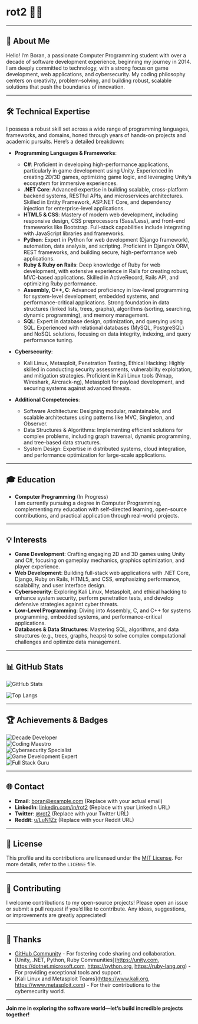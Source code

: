 # rot2 👨‍💻

---

## 🌟 About Me
Hello! I’m Boran, a passionate Computer Programming student with over a decade of software development experience, beginning my journey in 2014. I am deeply committed to technology, with a strong focus on game development, web applications, and cybersecurity. My coding philosophy centers on creativity, problem-solving, and building robust, scalable solutions that push the boundaries of innovation.

---

## 🛠️ Technical Expertise
I possess a robust skill set across a wide range of programming languages, frameworks, and domains, honed through years of hands-on projects and academic pursuits. Here’s a detailed breakdown:

- **Programming Languages & Frameworks**:
  - **C#**: Proficient in developing high-performance applications, particularly in game development using Unity. Experienced in creating 2D/3D games, optimizing game logic, and leveraging Unity’s ecosystem for immersive experiences.
  - **.NET Core**: Advanced expertise in building scalable, cross-platform backend systems, RESTful APIs, and microservices architectures. Skilled in Entity Framework, ASP.NET Core, and dependency injection for enterprise-level applications.
  - **HTML5 & CSS**: Mastery of modern web development, including responsive design, CSS preprocessors (Sass/Less), and front-end frameworks like Bootstrap. Full-stack capabilities include integrating with JavaScript libraries and frameworks.
  - **Python**: Expert in Python for web development (Django framework), automation, data analysis, and scripting. Proficient in Django’s ORM, REST frameworks, and building secure, high-performance web applications.
  - **Ruby & Ruby on Rails**: Deep knowledge of Ruby for web development, with extensive experience in Rails for creating robust, MVC-based applications. Skilled in ActiveRecord, Rails API, and optimizing Ruby performance.
  - **Assembly, C++, C**: Advanced proficiency in low-level programming for system-level development, embedded systems, and performance-critical applications. Strong foundation in data structures (linked lists, trees, graphs), algorithms (sorting, searching, dynamic programming), and memory management.
  - **SQL**: Expert in database design, optimization, and querying using SQL. Experienced with relational databases (MySQL, PostgreSQL) and NoSQL solutions, focusing on data integrity, indexing, and query performance tuning.

- **Cybersecurity**:
  - Kali Linux, Metasploit, Penetration Testing, Ethical Hacking: Highly skilled in conducting security assessments, vulnerability exploitation, and mitigation strategies. Proficient in Kali Linux tools (Nmap, Wireshark, Aircrack-ng), Metasploit for payload development, and securing systems against advanced threats.

- **Additional Competencies**:
  - Software Architecture: Designing modular, maintainable, and scalable architectures using patterns like MVC, Singleton, and Observer.
  - Data Structures & Algorithms: Implementing efficient solutions for complex problems, including graph traversal, dynamic programming, and tree-based data structures.
  - System Design: Expertise in distributed systems, cloud integration, and performance optimization for large-scale applications.

---

## 🎓 Education
- **Computer Programming** (In Progress)  
  I am currently pursuing a degree in Computer Programming, complementing my education with self-directed learning, open-source contributions, and practical application through real-world projects.

---

## 💡 Interests
- **Game Development**: Crafting engaging 2D and 3D games using Unity and C#, focusing on gameplay mechanics, graphics optimization, and player experience.
- **Web Development**: Building full-stack web applications with .NET Core, Django, Ruby on Rails, HTML5, and CSS, emphasizing performance, scalability, and user interface design.
- **Cybersecurity**: Exploring Kali Linux, Metasploit, and ethical hacking to enhance system security, perform penetration tests, and develop defensive strategies against cyber threats.
- **Low-Level Programming**: Diving into Assembly, C, and C++ for systems programming, embedded systems, and performance-critical applications.
- **Databases & Data Structures**: Mastering SQL, algorithms, and data structures (e.g., trees, graphs, heaps) to solve complex computational challenges and optimize data management.

---

## 📊 GitHub Stats
![GitHub Stats](https://github-readme-stats.vercel.app/api?username=rot2&show_icons=true&theme=dracula)

![Top Langs](https://github-readme-stats.vercel.app/api/top-langs/?username=rot2&layout=compact&theme=dracula)

---

## 🏆 Achievements & Badges
![Decade Developer](https://img.shields.io/badge/Decade%20Developer-2014-blueviolet)  
![Coding Maestro](https://img.shields.io/badge/Coding%20Maestro-10%2B%20Years-brightgreen)  
![Cybersecurity Specialist](https://img.shields.io/badge/Cybersecurity%20Specialist-Kali%20Linux-orange)  
![Game Development Expert](https://img.shields.io/badge/Game%20Dev%20Expert-Unity-yellow)  
![Full Stack Guru](https://img.shields.io/badge/Full%20Stack%20Guru-HTML5%2FCSS-purple)

---

## 🌐 Contact
- **Email**: [boran@example.com](mailto:boran@example.com) (Replace with your actual email)
- **LinkedIn**: [linkedin.com/in/rot2](https://linkedin.com/in/rot2) (Replace with your LinkedIn URL)
- **Twitter**: [@rot2](https://twitter.com/rot2) (Replace with your Twitter URL)
- **Reddit**: [u/LuN1Zz](https://reddit.com/u/LuN1Zz) (Replace with your Reddit URL)

---

## 📜 License
This profile and its contributions are licensed under the [MIT License](LICENSE). For more details, refer to the `LICENSE` file.

---

## 🌟 Contributing
I welcome contributions to my open-source projects! Please open an issue or submit a pull request if you’d like to contribute. Any ideas, suggestions, or improvements are greatly appreciated!

---

## 🎉 Thanks
- [GitHub Community](https://github.com) - For fostering code sharing and collaboration.
- [Unity, .NET, Python, Ruby Communities](https://unity.com, https://dotnet.microsoft.com, https://python.org, https://ruby-lang.org) - For providing exceptional tools and support.
- [Kali Linux and Metasploit Teams](https://www.kali.org, https://www.metasploit.com) - For their contributions to the cybersecurity world.

---

**Join me in exploring the software world—let’s build incredible projects together!**
